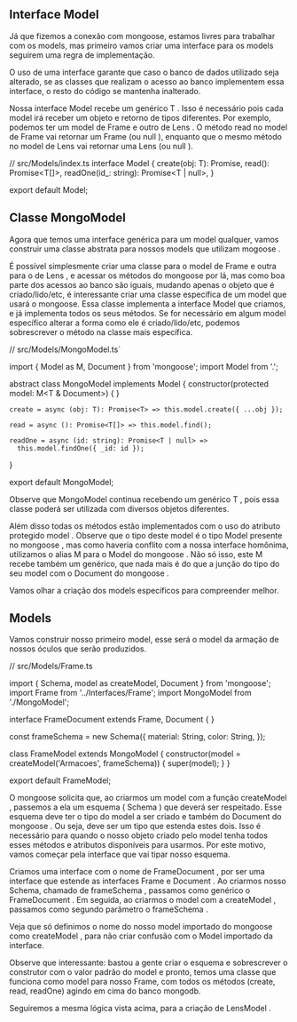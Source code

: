 ## Interface Model

Já que fizemos a conexão com mongoose, estamos livres para trabalhar com os models, mas primeiro vamos criar uma interface para os models seguirem uma regra de implementação.

O uso de uma interface garante que caso o banco de dados utilizado seja alterado, se as classes que realizam o acesso ao banco implementem essa interface, o resto do código se mantenha inalterado.

Nossa interface Model recebe um genérico T . Isso é necessário pois cada model irá receber um objeto e retorno de tipos diferentes. Por exemplo, podemos ter um model de Frame e outro de Lens . O método read no model de Frame vai retornar um Frame (ou null ), enquanto que o mesmo método no model de Lens vai retornar uma Lens (ou null ).

  // src/Models/index.ts
  interface Model<T> {
    create(obj: T): Promise<T>,
    read(): Promise<T[]>,
    readOne(id_: string): Promise<T | null>,
  }

  export default Model;



## Classe MongoModel

Agora que temos uma interface genérica para um model qualquer, vamos construir uma classe abstrata para nossos models que utilizam mogoose .

É possível simplesmente criar uma classe para o model de Frame e outra para o de Lens , e acessar os métodos do mongoose por lá, mas como boa parte dos acessos ao banco são iguais, mudando apenas o objeto que é criado/lido/etc, é interessante criar uma classe específica de um model que usará o mongoose. Essa classe implementa a interface Model que criamos, e já implementa todos os seus métodos. Se for necessário em algum model específico alterar a forma como ele é criado/lido/etc, podemos sobrescrever o método na classe mais específica.



  // src/Models/MongoModel.ts`

  import { Model as M, Document } from 'mongoose';
  import Model from '.';

  abstract class MongoModel<T> implements Model<T> {
    constructor(protected model: M<T & Document>) { }

    create = async (obj: T): Promise<T> => this.model.create({ ...obj });

    read = async (): Promise<T[]> => this.model.find();

    readOne = async (id: string): Promise<T | null> =>
      this.model.findOne({ _id: id });
  }

  export default MongoModel;

Observe que MongoModel continua recebendo um genérico T , pois essa classe poderá ser utilizada com diversos objetos diferentes.

Além disso todas os métodos estão implementados com o uso do atributo protegido model . Observe que o tipo deste model é o tipo Model presente no mongoose , mas como haveria conflito com a nossa interface homônima, utilizamos o alias M para o Model do mongoose . Não só isso, este M recebe também um genérico, que nada mais é do que a junção do tipo do seu model com o Document do mongoose .

Vamos olhar a criação dos models específicos para compreender melhor.


## Models
Vamos construir nosso primeiro model, esse será o model da armação de nossos óculos que serão produzidos.

  // src/Models/Frame.ts

  import { Schema, model as createModel, Document } from 'mongoose';
  import Frame from '../Interfaces/Frame';
  import MongoModel from './MongoModel';

  interface FrameDocument extends Frame, Document { }

  const frameSchema = new Schema<FrameDocument>({
    material: String,
    color: String,
  });

  class FrameModel extends MongoModel<Frame> {
    constructor(model = createModel('Armacoes', frameSchema)) {
      super(model);
    }
  }

  export default FrameModel;


O mongoose solicita que, ao criarmos um model com a função createModel , passemos a ela um esquema ( Schema ) que deverá ser respeitado. Esse esquema deve ter o tipo do model a ser criado e também do Document do mongoose . Ou seja, deve ser um tipo que estenda estes dois. Isso é necessário para quando o nosso objeto criado pelo model tenha todos esses métodos e atributos disponíveis para usarmos. Por este motivo, vamos começar pela interface que vai tipar nosso esquema.

Criamos uma interface com o nome de FrameDocument , por ser uma interface que estende as interfaces Frame e Document . Ao criarmos nosso Schema, chamado de frameSchema , passamos como genérico o FrameDocument . Em seguida, ao criarmos o model com a createModel , passamos como segundo parâmetro o frameSchema .

Veja que só definimos o nome do nosso model importado do mongoose como createModel , para não criar confusão com o Model importado da interface.

Observe que interessante: bastou a gente criar o esquema e sobrescrever o construtor com o valor padrão do model e pronto, temos uma classe que funciona como model para nosso Frame, com todos os métodos (create, read, readOne) agindo em cima do banco mongodb.

Seguiremos a mesma lógica vista acima, para a criação de LensModel .

